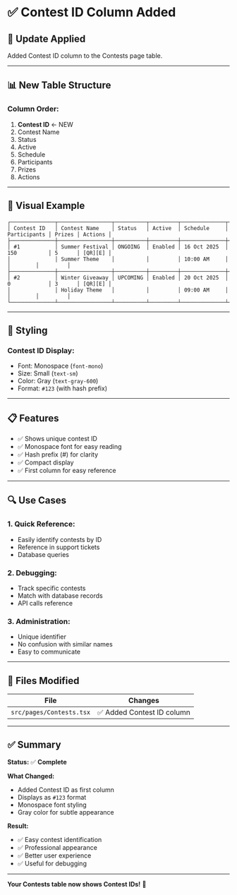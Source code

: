 # ✅ Contest ID Column Added

## 🎯 Update Applied

Added Contest ID column to the Contests page table.

---

## 📊 New Table Structure

### **Column Order:**
1. **Contest ID** ← NEW
2. Contest Name
3. Status
4. Active
5. Schedule
6. Participants
7. Prizes
8. Actions

---

## 🎨 Visual Example

```
┌──────────────┬─────────────────┬──────────┬─────────┬──────────────┬──────────────┬────────┬─────────┐
│ Contest ID   │ Contest Name    │ Status   │ Active  │ Schedule     │ Participants │ Prizes │ Actions │
├──────────────┼─────────────────┼──────────┼─────────┼──────────────┼──────────────┼────────┼─────────┤
│ #1           │ Summer Festival │ ONGOING  │ Enabled │ 16 Oct 2025  │ 150          │ 5      │ [QR][E] │
│              │ Summer Theme    │          │         │ 10:00 AM     │              │        │         │
├──────────────┼─────────────────┼──────────┼─────────┼──────────────┼──────────────┼────────┼─────────┤
│ #2           │ Winter Giveaway │ UPCOMING │ Enabled │ 20 Oct 2025  │ 0            │ 3      │ [QR][E] │
│              │ Holiday Theme   │          │         │ 09:00 AM     │              │        │         │
└──────────────┴─────────────────┴──────────┴─────────┴──────────────┴──────────────┴────────┴─────────┘
```

---

## 🎨 Styling

### **Contest ID Display:**
- Font: Monospace (`font-mono`)
- Size: Small (`text-sm`)
- Color: Gray (`text-gray-600`)
- Format: `#123` (with hash prefix)

---

## 📋 Features

- ✅ Shows unique contest ID
- ✅ Monospace font for easy reading
- ✅ Hash prefix (#) for clarity
- ✅ Compact display
- ✅ First column for easy reference

---

## 🔍 Use Cases

### **1. Quick Reference:**
- Easily identify contests by ID
- Reference in support tickets
- Database queries

### **2. Debugging:**
- Track specific contests
- Match with database records
- API calls reference

### **3. Administration:**
- Unique identifier
- No confusion with similar names
- Easy to communicate

---

## 📁 Files Modified

| File | Changes |
|------|---------|
| `src/pages/Contests.tsx` | ✅ Added Contest ID column |

---

## ✅ Summary

**Status:** ✅ **Complete**

**What Changed:**
- Added Contest ID as first column
- Displays as `#123` format
- Monospace font styling
- Gray color for subtle appearance

**Result:**
- ✅ Easy contest identification
- ✅ Professional appearance
- ✅ Better user experience
- ✅ Useful for debugging

---

**Your Contests table now shows Contest IDs!** 🎉
